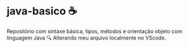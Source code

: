 # java-basico ☕
Repositório com sintaxe básica, tipos, métodos e orientação objeto com linguagem Java 🔍
Alterando meu arquivo localmente no VScode.
